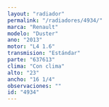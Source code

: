 ```yaml
---
layout: "radiador"
permalink: "/radiadores/4934/"
marca: "Renault"
modelo: "Duster"
ano: "2013"
motor: "L4 1.6"
transmision: "Estándar"
parte: "637613"
clima: "Con clima"
alto: "23"
ancho: "16 1/4"
observaciones: ""
id: "4934"
---
```


